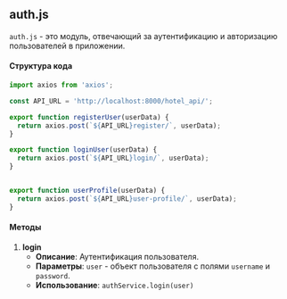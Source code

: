 
## auth.js

`auth.js` - это модуль, отвечающий за аутентификацию и авторизацию пользователей в приложении.

#### Структура кода
```javascript
import axios from 'axios';

const API_URL = 'http://localhost:8000/hotel_api/';

export function registerUser(userData) {
  return axios.post(`${API_URL}register/`, userData);
}

export function loginUser(userData) {
  return axios.post(`${API_URL}login/`, userData);
}


export function userProfile(userData) {
  return axios.post(`${API_URL}user-profile/`, userData);
}
```

#### Методы

1. **login**
   - **Описание**: Аутентификация пользователя.
   - **Параметры**: `user` - объект пользователя с полями `username` и `password`.
   - **Использование**: `authService.login(user)`

